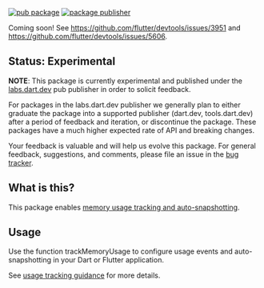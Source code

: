 [![pub package](https://img.shields.io/pub/v/leak_tracker.svg)](https://pub.dev/packages/leak_tracker)
[![package publisher](https://img.shields.io/pub/publisher/leak_tracker.svg)](https://pub.dev/packages/leak_tracker/publisher)

Coming soon! See https://github.com/flutter/devtools/issues/3951 and https://github.com/flutter/devtools/issues/5606.

## Status: Experimental

**NOTE**: This package is currently experimental and published under the
[labs.dart.dev](https://dart.dev/dart-team-packages) pub publisher in order to
solicit feedback.

For packages in the labs.dart.dev publisher we generally plan to either graduate
the package into a supported publisher (dart.dev, tools.dart.dev) after a period
of feedback and iteration, or discontinue the package. These packages have a
much higher expected rate of API and breaking changes.

Your feedback is valuable and will help us evolve this package. For general
feedback, suggestions, and comments, please file an issue in the
[bug tracker](https://github.com/dart-lang/leak_tracker/issues).

## What is this?

This package enables [memory usage tracking and auto-snapshotting](https://github.com/dart-lang/leak_tracker/blob/main/doc/USAGE.md).

## Usage

Use the function trackMemoryUsage to configure usage events and auto-snapshotting in your Dart or Flutter application.

See [usage tracking guidance](https://github.com/dart-lang/leak_tracker/blob/main/doc/USAGE.md) for more details.
